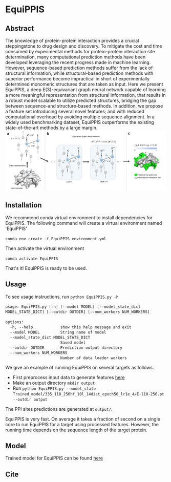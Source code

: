# EquiPPIS

## Abstract
The knowledge of protein-protein interaction provides a crucial steppingstone to drug design and discovery. To mitigate the cost and time consumed by experimental methods for protein-protein interaction site determination, many computational prediction methods have been developed leveraging the recent progress made in machine learning. However, sequence-based prediction methods suffer from the lack of structural information, while structural-based prediction methods with superior performance become impractical in short of experimentally determined monomeric structures that are taken as input. Here we present EquiPPIS, a deep E(3)-equivariant graph neural network capable of learning a more meaningful representation from structural information, that results in a robust model scalable to utilize predicted structures, bridging the gap between sequence-and structure-based methods. In addition, we propose a feature set introducing several novel features; and with reduced computational overhead by avoiding multiple sequence alignment. In a widely used benchmarking dataset, EquiPPIS outperforms the existing state-of-the-art methods by a large margin.
![Concept_Diagram](./IMG/Fig1.png)

## Installation
We recommend conda virtual environment to install dependencies for EquiPPIS. The following command will create a virtual environment named 'EquiPPIS'

`conda env create -f EquiPPIS_environment.yml`

Then activate the virtual environment

`conda activate EquiPPIS`

That's it! EquiPPIS is ready to be used.

## Usage

To see usage instructions, run `python EquiPPIS.py -h`

```
usage: EquiPPIS.py [-h] [--model MODEL] [--model_state_dict MODEL_STATE_DICT] [--outdir OUTDIR] [--num_workers NUM_WORKERS]

options:
  -h, --help            show this help message and exit
  --model MODEL         String name of model
  --model_state_dict MODEL_STATE_DICT
                        Saved model
  --outdir OUTDIR       Prediction output directory
  --num_workers NUM_WORKERS
                        Number of data loader workers

```

We give an example of running EquiPPIS on several targets as follows.

- First preprocess input data to generate features [here](Preprocessing/)
- Make an output directory `mkdir output`
- Run `python EquiPPIS.py --model_state Trained_model/335_118_256hf_10l_14dist_epoch50_lr1e_4/E-l10-256.pt --outdir output`

The PPI sites predictions are generated at `output/`. 

EquiPPIS is very fast. On average it takes a fraction of second on a single core to run EquiPPIS for a target using processed features. However, the running time depends on the sequence length of the target protein. 
## Model

Trained model for EquiPPIS can be found [here](Trained_model/335_118_256hf_10l_14dist_epoch50_lr1e_4/E-l10-256.pt)

## Cite

